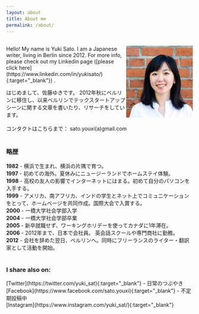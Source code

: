 ```yaml
---
layout: about
title: About me
permalink: /about/
---
```


<br>
<div class="profile-image"><img class="profile-image" align="right" src="/assets/images/bridge-ss.jpg" alt="profile" width="180"></div>
Hello! My name is Yuki Sato. I am a Japanese writer, living in Berlin since 2012. For more info, please check out my Linkedin page ([please click here](https://www.linkedin.com/in/yukisato/){:target="_blank"}) .


はじめまして、佐藤ゆきです。
2012年秋にベルリンに移住し、以来ベルリンでテックスタートアップシーンに関する文章を書いたり、リサーチをしています。
<br><br>
コンタクトはこちらまで： sato.youxi(a)gmail.com
<br><br>
<h3>略歴 </h3>
<div class="my-bio">
<b>1982</b> - 横浜で生まれ、横浜の片隅で育つ。 <br>
<b>1997</b> - 初めての海外。夏休みにニュージーランドでホームステイ体験。 <br>
<b>1998</b> - 高校の友人の影響でインターネットにはまる。初めて自分のパソコンを入手する。 <br>
<b>1999</b> - アメリカ、南アフリカ、インドの学生とネット上でコミュニケーションをとって、ホームページを共同作成。国際大会で入賞する。 <br>
<b>2000</b> - 一橋大学社会学部入学 <br>
<b>2004</b> - 一橋大学社会学部卒業 <br>
<b>2005</b> - 新卒就職せず、ワーキングホリデーを使ってカナダに1年滞在。 <br>
<b>2006</b> - 2012年まで、日本で会社員。 英会話スクールや専門商社に勤務。<br>
<b>2012</b> - 会社を辞めた翌日、ベルリンへ。同時にフリーランスのライター・翻訳家として活動を開始。
</div>
<br>
<h3>I share also on:</h3>
[Twitter](https://twitter.com/yuki_sat){:target="_blank"} - 日常のつぶやき <br>
[Facebook](https://www.facebook.com/sato.youxi){:target="_blank"} - 不定期投稿中 <br>
[Instagram](https://www.instagram.com/yuki_sat/){:target="_blank"}
